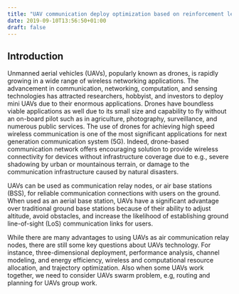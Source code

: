 ```yaml
---
title: "UAV communication deploy optimization based on reinforcement learning"
date: 2019-09-10T13:56:50+01:00
draft: false
---
```


## Introduction

Unmanned aerial vehicles (UAVs), popularly known as drones, is rapidly growing in a wide range of wireless networking applications. The advancement in communication, networking, computation, and sensing technologies has attracted researchers, hobbyist, and investors to deploy mini UAVs due to their enormous applications. Drones have boundless viable applications as well due to its small size and capability to fly without an on-board pilot such as in agriculture, photography, surveillance, and numerous public services. The use of drones for achieving high speed wireless communication is one of the most significant applications for next generation communication system (5G). Indeed, drone-based communication network offers encouraging solution to provide wireless connectivity for devices without infrastructure coverage due to e.g., severe shadowing by urban or mountainous terrain, or damage to the communication infrastructure caused by natural disasters. 

UAVs can be used as communication relay nodes, or air base stations (BSS), for reliable communication connections with users on the ground. When used as an aerial base station, UAVs have a significant advantage over traditional ground base stations because of their ability to adjust altitude, avoid obstacles, and increase the likelihood of establishing ground line-of-sight (LoS) communication links for users.

While there are many advantages to using UAVs as air communication relay nodes, there are still some key questions about UAVs technology. For instance, three-dimensional deployment, performance analysis, channel modeling, and energy efficiency, wireless and computational resource allocation, and trajectory optimization. Also when some UAVs work together, we need to consider UAVs swarm problem, e.g, routing and planning for UAVs group work.
